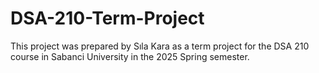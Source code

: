 # DSA-210-Term-Project
This project was prepared by Sıla Kara as a term project for the DSA 210 course in Sabanci University in the 2025 Spring semester.

